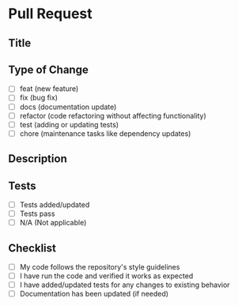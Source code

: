# Pull Request

## Title
<!-- Provide a concise and clear title for your pull request -->

## Type of Change
<!-- Check the appropriate box that best describes your change -->
- [ ] feat (new feature)
- [ ] fix (bug fix)
- [ ] docs (documentation update)
- [ ] refactor (code refactoring without affecting functionality)
- [ ] test (adding or updating tests)
- [ ] chore (maintenance tasks like dependency updates)

## Description
<!-- Provide a detailed description of the change, including the reason for it. Include relevant information to help reviewers understand your PR. -->

## Tests
<!-- Check the box and describe the status of testing -->
- [ ] Tests added/updated
- [ ] Tests pass
- [ ] N/A (Not applicable)

## Checklist
<!-- Ensure all items are checked before submitting -->
- [ ] My code follows the repository's style guidelines
- [ ] I have run the code and verified it works as expected
- [ ] I have added/updated tests for any changes to existing behavior
- [ ] Documentation has been updated (if needed)
